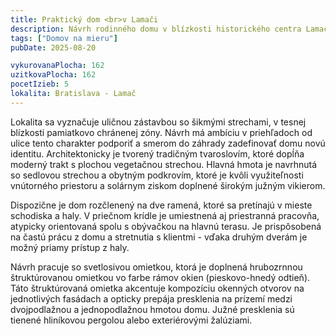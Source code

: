 ```yaml
---
title: Praktický dom <br>v Lamači
description: Návrh rodinného domu v blízkosti historického centra Lamača. S klientmi sme začali spoluprácu architektonickou štúdiou rekonštrukcie rodinného domu, v ktorej sme navrhovali eliminovať prevádzkové problémy jednoduchou prístavbou smerom do záhrady. Následne sa rozhodli s nami overiť aj možnosť novostavby, ktorá by bez kompromisov naplnila ich aktuálne požiadavky na bývanie a prácu z domu.
tags: ["Domov na mieru"]
pubDate: 2025-08-20

vykurovanaPlocha: 162
uzitkovaPlocha: 162
pocetIzieb: 5
lokalita: Bratislava - Lamač
---
```


Lokalita sa vyznačuje uličnou zástavbou so šikmými strechami, v tesnej blízkosti pamiatkovo chránenej zóny. Návrh má ambíciu v priehľadoch od ulice tento charakter podporiť a smerom do záhrady zadefinovať domu novú identitu. Architektonicky je tvorený tradičným tvaroslovím, ktoré dopĺňa moderný trakt s plochou vegetačnou strechou. Hlavná hmota je navrhnutá so sedlovou strechou a obytným podkrovím, ktoré je kvôli využiteľnosti vnútorného priestoru a solárnym ziskom doplnené širokým južným vikierom.

Dispozične je dom rozčlenený na dve ramená, ktoré sa pretínajú v mieste schodiska a haly. V priečnom krídle je umiestnená aj priestranná pracovňa, atypicky orientovaná spolu s obývačkou na hlavnú terasu. Je prispôsobená na častú prácu z domu a stretnutia s klientmi - vďaka druhým dverám je možný priamy prístup z haly.

Návrh pracuje so svetlosivou omietkou, ktorá je doplnená hrubozrnnou štruktúrovanou omietkou vo farbe rámov okien (pieskovo-hnedý odtieň). Táto štruktúrovaná omietka akcentuje kompozíciu okenných otvorov na jednotlivých fasádach a opticky prepája presklenia na prízemí medzi dvojpodlažnou a jednopodlažnou hmotou domu. Južné presklenia sú tienené hliníkovou pergolou alebo exteriérovými žalúziami.


